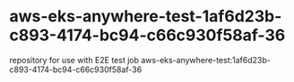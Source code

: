 # aws-eks-anywhere-test-1af6d23b-c893-4174-bc94-c66c930f58af-36
repository for use with E2E test job aws-eks-anywhere-test:1af6d23b-c893-4174-bc94-c66c930f58af-36
